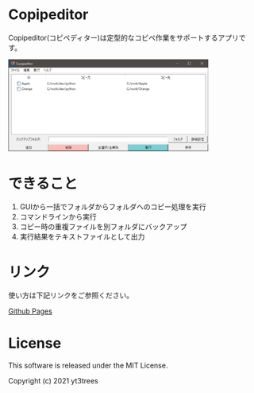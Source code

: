 # Copipeditor
Copipeditor(コピペディター)は定型的なコピペ作業をサポートするアプリです。


<img src="image/main_window.png" width=80%>

# できること
1. GUIから一括でフォルダからフォルダへのコピー処理を実行
2. コマンドラインから実行
3. コピー時の重複ファイルを別フォルダにバックアップ
4. 実行結果をテキストファイルとして出力

# リンク
使い方は下記リンクをご参照ください。

[Github Pages](https://yt3trees.github.io/Copipeditor/)


# License
This software is released under the MIT License.

Copyright (c) 2021 yt3trees
